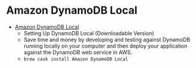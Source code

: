 # Amazon DynamoDB Local
- [Amazon DynamoDB Local](https://docs.aws.amazon.com/amazondynamodb/latest/developerguide/DynamoDBLocal.html)
  -  Setting Up DynamoDB Local (Downloadable Version)
  - Save time and money by developing and testing against DynamoDB running locally on your computer and then deploy your application against the DynamoDB web service in AWS.
  - `brew cask install Amazon DynamoDB Local`
